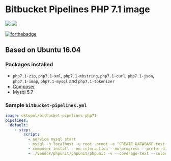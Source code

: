 # Bitbucket Pipelines PHP 7.1 image

[![](https://images.microbadger.com/badges/version/edbizarro/bitbucket-pipelines-php7.svg)](https://microbadger.com/images/edbizarro/bitbucket-pipelines-php7 "Get your own version badge on microbadger.com") [![](https://images.microbadger.com/badges/image/edbizarro/bitbucket-pipelines-php7.svg)](https://microbadger.com/images/edbizarro/bitbucket-pipelines-php7 "Get your own image badge on microbadger.com")

[![forthebadge](http://forthebadge.com/images/badges/fuck-it-ship-it.svg)](http://forthebadge.com)

## Based on Ubuntu 16.04

### Packages installed

- `php7.1-zip`, `php7.1-xml`, `php7.1-mbstring`, `php7.1-curl`, `php7.1-json`, `php7.1-imap`, `php7.1-mysql` and `php7.1-tokenizer`
- [Composer](https://getcomposer.org/)
- Mysql 5.7

### Sample `bitbucket-pipelines.yml`

```YAML
image: oktupol/bitbucket-pipelines-php71
pipelines:
  default:
    - step:
        script:
          - service mysql start
          - mysql -h localhost -u root -proot -e "CREATE DATABASE test;"
          - composer install --no-interaction --no-progress --prefer-dist
          - ./vendor/phpunit/phpunit/phpunit -v --coverage-text --colors=never --stderr
```

